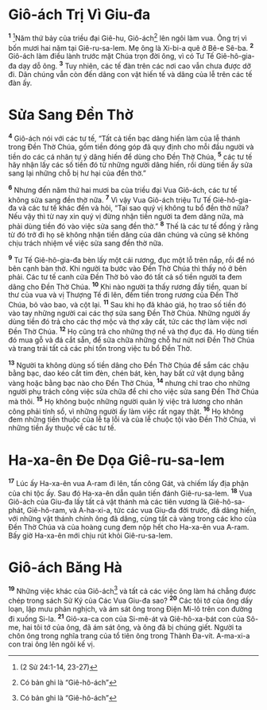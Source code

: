 # Giô-ách Trị Vì Giu-đa

<sup><b>1</b></sup> [^1@-ad1be337-8d7f-4638-9db1-77038e1cb6e1]Năm thứ bảy của triều đại Giê-hu, Giô-ách[^1-ad1be337-8d7f-4638-9db1-77038e1cb6e1] lên ngôi làm vua. Ông trị vì bốn mươi hai năm tại Giê-ru-sa-lem. Mẹ ông là Xi-bi-a quê ở Bê-e Sê-ba. <sup><b>2</b></sup> Giô-ách làm điều lành trước mặt Chúa trọn đời ông, vì có Tư Tế Giê-hô-gia-đa dạy dỗ ông. <sup><b>3</b></sup> Tuy nhiên, các tế đàn trên các nơi cao vẫn chưa được dỡ đi. Dân chúng vẫn còn đến dâng con vật hiến tế và dâng của lễ trên các tế đàn ấy.

# Sửa Sang Ðền Thờ

<sup><b>4</b></sup> Giô-ách nói với các tư tế, “Tất cả tiền bạc dâng hiến làm của lễ thánh trong Ðền Thờ Chúa, gồm tiền đóng góp đã quy định cho mỗi đầu người và tiền do các cá nhân tự ý dâng hiến để dùng cho Ðền Thờ Chúa, <sup><b>5</b></sup> các tư tế hãy nhận lấy các số tiền đó từ những người dâng hiến, rồi dùng tiền ấy sửa sang lại những chỗ bị hư hại của đền thờ.”

<sup><b>6</b></sup> Nhưng đến năm thứ hai mươi ba của triều đại Vua Giô-ách, các tư tế không sửa sang đền thờ nữa. <sup><b>7</b></sup> Vì vậy Vua Giô-ách triệu Tư Tế Giê-hô-gia-đa và các tư tế khác đến và hỏi, “Tại sao quý vị không tu bổ đền thờ nữa? Nếu vậy thì từ nay xin quý vị đừng nhận tiền người ta đem dâng nữa, mà phải dùng tiền đó vào việc sửa sang đền thờ.” <sup><b>8</b></sup> Thế là các tư tế đồng ý rằng từ đó trở đi họ sẽ không nhận tiền dâng của dân chúng và cũng sẽ không chịu trách nhiệm về việc sửa sang đền thờ nữa.

<sup><b>9</b></sup> Tư Tế Giê-hô-gia-đa bèn lấy một cái rương, đục một lỗ trên nắp, rồi để nó bên cạnh bàn thờ. Khi người ta bước vào Ðền Thờ Chúa thì thấy nó ở bên phải. Các tư tế canh cửa Ðền Thờ bỏ vào đó tất cả số tiền người ta đem dâng cho Ðền Thờ Chúa. <sup><b>10</b></sup> Khi nào người ta thấy rương đầy tiền, quan bí thư của vua và vị Thượng Tế đi lên, đếm tiền trong rương của Ðền Thờ Chúa, bỏ vào bao, và cột lại. <sup><b>11</b></sup> Sau khi họ đã khảo giá, họ trao số tiền đó vào tay những người cai các thợ sửa sang Ðền Thờ Chúa. Những người ấy dùng tiền đó trả cho các thợ mộc và thợ xây cất, tức các thợ làm việc nơi Ðền Thờ Chúa. <sup><b>12</b></sup> Họ cũng trả cho những thợ nề và thợ đục đá. Họ dùng tiền đó mua gỗ và đá cắt sẵn, để sửa chữa những chỗ hư nứt nơi Ðền Thờ Chúa và trang trải tất cả các phí tổn trong việc tu bổ Ðền Thờ.

<sup><b>13</b></sup> Người ta không dùng số tiền dâng cho Ðền Thờ Chúa để sắm các chậu bằng bạc, dao kéo cắt tim đèn, chén bát, kèn, hay bất cứ vật dụng bằng vàng hoặc bằng bạc nào cho Ðền Thờ Chúa, <sup><b>14</b></sup> nhưng chỉ trao cho những người phụ trách công việc sửa chữa để chi cho việc sửa sang Ðền Thờ Chúa mà thôi. <sup><b>15</b></sup> Họ không buộc những người quản lý việc trả lương cho nhân công phải tính sổ, vì những người ấy làm việc rất ngay thật. <sup><b>16</b></sup> Họ không đem những tiền thuộc của lễ tạ lỗi và của lễ chuộc tội vào Ðền Thờ Chúa, vì những tiền ấy thuộc về các tư tế.

# Ha-xa-ên Ðe Dọa Giê-ru-sa-lem

<sup><b>17</b></sup> Lúc ấy Ha-xa-ên vua A-ram đi lên, tấn công Gát, và chiếm lấy địa phận của chi tộc ấy. Sau đó Ha-xa-ên dẫn quân tiến đánh Giê-ru-sa-lem. <sup><b>18</b></sup> Vua Giô-ách của Giu-đa lấy tất cả vật thánh mà các tiên vương là Giê-hô-sa-phát, Giê-hô-ram, và A-ha-xi-a, tức các vua Giu-đa đời trước, đã dâng hiến, với những vật thánh chính ông đã dâng, cùng tất cả vàng trong các kho của Ðền Thờ Chúa và của hoàng cung đem nộp hết cho Ha-xa-ên vua A-ram. Bấy giờ Ha-xa-ên mới chịu rút khỏi Giê-ru-sa-lem.

# Giô-ách Băng Hà

<sup><b>19</b></sup> Những việc khác của Giô-ách[^2-ad1be337-8d7f-4638-9db1-77038e1cb6e1] và tất cả các việc ông làm há chẳng được chép trong sách Sử Ký của Các Vua Giu-đa sao? <sup><b>20</b></sup> Các tôi tớ của ông dấy loạn, lập mưu phản nghịch, và ám sát ông trong Ðiện Mi-lô trên con đường đi xuống Si-la. <sup><b>21</b></sup> Giô-xa-ca con của Si-mê-át và Giê-hô-xa-bát con của Sô-me, hai tôi tớ của ông, đã ám sát ông, và ông đã bị chúng giết. Người ta chôn ông trong nghĩa trang của tổ tiên ông trong Thành Ða-vít. A-ma-xi-a con trai ông lên ngôi kế vị.

[^1-ad1be337-8d7f-4638-9db1-77038e1cb6e1]: Có bản ghi là “Giê-hô-ách”

[^2-ad1be337-8d7f-4638-9db1-77038e1cb6e1]: Có bản ghi là “Giê-hô-ách”

[^1@-ad1be337-8d7f-4638-9db1-77038e1cb6e1]: (2 Sử 24:1-14, 23-27)
